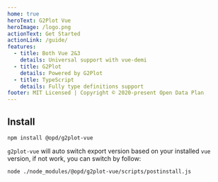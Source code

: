 ```yaml
---
home: true
heroText: G2Plot Vue
heroImage: /logo.png
actionText: Get Started
actionLink: /guide/
features:
  - title: Both Vue 2&3
    details: Universal support with vue-demi
  - title: G2Plot
    details: Powered by G2Plot
  - title: TypeScript
    details: Fully type definitions support
footer: MIT Licensed | Copyright © 2020-present Open Data Plan
---
```


## Install

```
npm install @opd/g2plot-vue
```

`g2plot-vue` will auto switch export version based on your installed `vue` version, if not work, you can switch by follow:

```bash
node ./node_modules/@opd/g2plot-vue/scripts/postinstall.js
```
